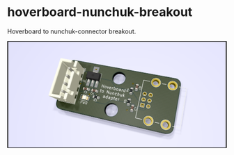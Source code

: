 # hoverboard-nunchuk-breakout

Hoverboard to nunchuk-connector breakout.

![Frontview](/nunchuk_breakout/front.png)
